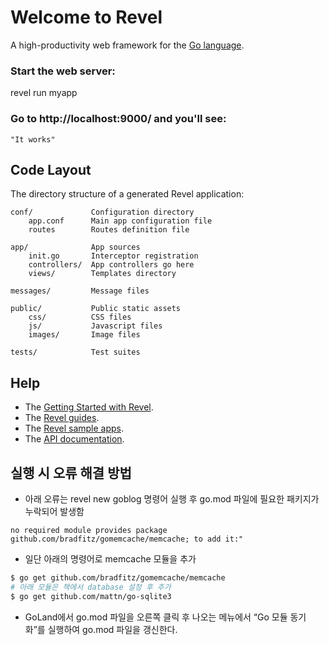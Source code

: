 # Welcome to Revel

A high-productivity web framework for the [Go language](http://www.golang.org/).


### Start the web server:

   revel run myapp

### Go to http://localhost:9000/ and you'll see:

    "It works"

## Code Layout

The directory structure of a generated Revel application:

    conf/             Configuration directory
        app.conf      Main app configuration file
        routes        Routes definition file

    app/              App sources
        init.go       Interceptor registration
        controllers/  App controllers go here
        views/        Templates directory

    messages/         Message files

    public/           Public static assets
        css/          CSS files
        js/           Javascript files
        images/       Image files

    tests/            Test suites


## Help

* The [Getting Started with Revel](http://revel.github.io/tutorial/gettingstarted.html).
* The [Revel guides](http://revel.github.io/manual/index.html).
* The [Revel sample apps](http://revel.github.io/examples/index.html).
* The [API documentation](https://godoc.org/github.com/revel/revel).

## 실행 시 오류 해결 방법
- 아래 오류는 revel new goblog 명령어 실행 후 go.mod 파일에 필요한 패키지가 누락되어 발생함
```text
no required module provides package github.com/bradfitz/gomemcache/memcache; to add it:"
```
- 일단 아래의 명령어로 memcache 모듈을 추가
```bash
$ go get github.com/bradfitz/gomemcache/memcache
# 아래 모듈은 책에서 database 설정 후 추가
$ go get github.com/mattn/go-sqlite3
```
- GoLand에서 go.mod 파일을 오른쪽 클릭 후 나오는 메뉴에서 “Go 모듈 동기화”를 실행하여 go.mod 파일을 갱신한다.


